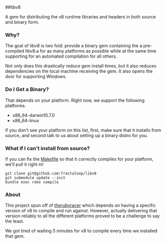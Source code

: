 ##libv8

A gem for distributing the v8 runtime libraries and headers in both source and binary form.

### Why?

The goal of libv8 is two fold: provide a binary gem containing the a pre-compiled libv8.a for as many
platforms as possible while at the same time supporting for an automated compilation for all others.

Not only does this drastically reduce gem install times, but it also reduces dependencies on the local
machine receiving the gem. It also opens the door for supporting Windows.

### Do I Get a Binary?

That depends on your platform. Right now, we support the following platforms.

* x86_64-darwin10.7.0
* x86_64-linux


If you don't see your platform on this list, first, make sure that it installs from source, and second
talk to us about setting up a binary distro for you.


### What if I can't install from source?


If you can fix the [Makefile](https://github.com/fractaloop/libv8/blob/master/lib/libv8/Makefile) so that it correctly compiles for your platform, we'll pull it right in!

    git clone git@github.com:fractaloop/libv8
    git submodule update --init
    bundle exec rake compile


### About

This project spun off of [therubyracer](http://github.com/cowboyd/therubyracer) which depends on having
a specific version of v8 to compile and run against. However, actually delivering that version 
reliably to all the different platforms proved to be a challenge to say the least.

We got tired of waiting 5 minutes for v8 to compile every time we installed that gem.
